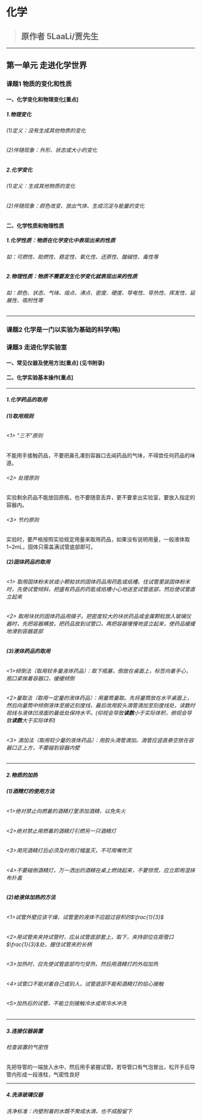 # 化学

> ## 原作者 5LaaLi/贾先生

-------------

## 第一单元 走进化学世界

### 课题1 物质的变化和性质

#### 一、化学变化和物理变化[重点]

##### 1.物理变化

###### (1)定义：没有生成其他物质的变化

###### (2)伴随现象：外形、状态或大小的变化

##### 2.化学变化

###### (1)定义：生成其他物质的变化

###### (2)伴随现象：颜色改变、放出气体、生成沉淀与能量的变化

#### 二、化学性质和物理性质

##### 1.化学性质：物质在化学变化中表现出来的性质

###### 如：可燃性、助燃性、稳定性、氧化性、还原性、酸碱性、毒性等

##### 2.物理性质：物质不需要发生化学变化就表现出来的性质

###### 如：颜色、状态、气味、熔点、沸点、密度、硬度、导电性、导热性、挥发性、延展性、吸附性等

-------------

### 课题2 化学是一门以实验为基础的科学(略)

### 课题3 走进化学实验室

#### 一、常见仪器及使用方法[重点] (见书附录)

#### 二、化学实验基本操作[重点]

-------------

##### **1.化学药品的取用**

###### **(1)取用规则**

###### <1> "三不"原则

不能用手接触药品，不要把鼻孔凑到容器口去闻药品的气味，不得尝任何药品的味道。

###### <2> 处理原则

实验剩余药品不能放回原瓶，也不要随意丢弃，更不要拿出实验室，要放入指定的容器内。

###### <3> 节约原则

实验时，要严格按照实验规定用量来取用药品，如果没有说明用量，一般液体取1~2mL，固体只需盖满试管底部即可。

###### **(2)固体药品的取用**

###### <1> 取用固体粉末状或小颗粒状的固体药品用药匙或纸槽。往试管里装固体粉末时，先使试管倾斜，把盛有药品的药匙或纸槽小心地送至试管底部，然后使试管直立起来

###### <2> 取用块状的固体药品用镊子。把密度较大的块状药品或金属颗粒放入玻璃仪器时，先把容器横放，把药品放到试管口，再把容器慢慢地竖立起来，使药品缓缓地滑到容器底部

###### **(3)液体药品的取用**

###### <1>倾倒法（取用较多量液体药品）：取下瓶塞，倒放在桌面上，标签向着手心，瓶口紧挨着容器口，缓缓倾倒

###### <2>量取法（取用一定量的液体药品）：用量筒量取。先将量筒放在水平桌面上，然后向量筒中倾倒液体至接近刻度线，最后改用胶头滴管滴加至刻度线处，读数时视线与液体凹液面的最低处保持水平。(仰视会导致**读数**小于实际体积，俯视会导致**读数**大于实际体积)

###### <3> 滴加法（取用较少量的液体药品）：用胶头滴管滴加。滴管应竖直悬空放在容器口正上方，不要碰到容器内壁

-------------

##### **2.物质的加热**

###### **(1)酒精灯的使用方法**

###### <1>绝对禁止向燃着的酒精灯里添加酒精，以免失火

###### <2>绝对禁止用燃着的酒精灯引燃另一只酒精灯

###### <3>用完酒精灯后必须及时用灯帽盖灭，不可用嘴吹灭

###### <4>不要碰倒酒精灯，万一洒出的酒精在桌上燃烧起来，不要惊慌，应立即用湿抹布扑盖

###### **(2)给液体加热的方法**

###### <1>试管外壁应该干燥，试管里的液体不应超过容积的$\frac{1}{3}$

###### <2>用试管夹夹持试管时，应从试管底部套上，取下，夹持部位在距管口$\frac{1}{3}$处，握住试管夹的长柄

###### <3>加热时，应先使试管底部均匀受热，然后用酒精灯的外焰加热

###### <4>试管口不能对着自己或别人，试管底部不能和酒精灯的焰心接触

###### <5>加热后的试管，不能立刻接触冷水或用冷水冲洗

-------------

##### **3.连接仪器装置**

###### 检查装置的气密性

先把导管的一端放入水中，然后用手紧握试管。若导管口有气泡冒出，松开手后导管内形成一段液柱，气密性良好

-------------

##### **4.洗涤玻璃仪器**

###### 洗净标准：内壁附着的水既不聚成水滴，也不成股留下
